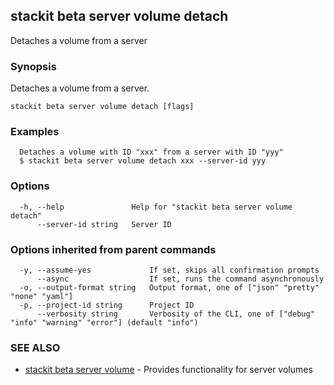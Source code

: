 ## stackit beta server volume detach

Detaches a volume from a server

### Synopsis

Detaches a volume from a server.

```
stackit beta server volume detach [flags]
```

### Examples

```
  Detaches a volume with ID "xxx" from a server with ID "yyy"
  $ stackit beta server volume detach xxx --server-id yyy
```

### Options

```
  -h, --help               Help for "stackit beta server volume detach"
      --server-id string   Server ID
```

### Options inherited from parent commands

```
  -y, --assume-yes             If set, skips all confirmation prompts
      --async                  If set, runs the command asynchronously
  -o, --output-format string   Output format, one of ["json" "pretty" "none" "yaml"]
  -p, --project-id string      Project ID
      --verbosity string       Verbosity of the CLI, one of ["debug" "info" "warning" "error"] (default "info")
```

### SEE ALSO

* [stackit beta server volume](./stackit_beta_server_volume.md)	 - Provides functionality for server volumes


